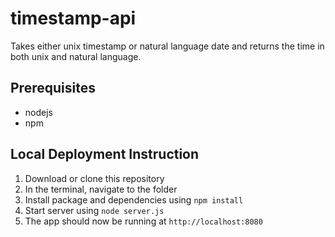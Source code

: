 # timestamp-api
Takes either unix timestamp or natural language date and returns the time in both unix and natural language.

## Prerequisites
- nodejs
- npm

## Local Deployment Instruction
1. Download or clone this repository
2. In the terminal, navigate to the folder
3. Install package and dependencies using `npm install`
4. Start server using `node server.js`
5. The app should now be running at `http://localhost:8080`
